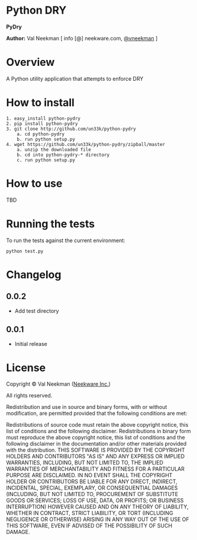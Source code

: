 Python DRY
====================

**PyDry**

**Author:** Val Neekman [ info [@] neekware.com, [@vneekman](https://twitter.com/vneekman) ]

Overview
========

A Python utility application that attempts to enforce DRY

How to install
==================

    1. easy_install python-pydry
    2. pip install python-pydry
    3. git clone http://github.com/un33k/python-pydry
        a. cd python-pydry
        b. run python setup.py
    4. wget https://github.com/un33k/python-pydry/zipball/master
        a. unzip the downloaded file
        b. cd into python-pydry-* directory
        c. run python setup.py

How to use
=================
TBD


Running the tests
=================

To run the tests against the current environment:

    python test.py

Changelog
=========

0.0.2
-----
* Add test directory

0.0.1
-----
* Initial release


License
=======

Copyright © Val Neekman ([Neekware Inc.](http://neekware.com))

All rights reserved.

Redistribution and use in source and binary forms, with or without 
modification, are permitted provided that the following conditions are met:

Redistributions of source code must retain the above copyright notice, this 
list of conditions and the following disclaimer.
Redistributions in binary form must reproduce the above copyright notice, this 
list of conditions and the following disclaimer in the documentation and/or 
other materials provided with the distribution.
THIS SOFTWARE IS PROVIDED BY THE COPYRIGHT HOLDERS AND CONTRIBUTORS "AS IS" AND 
ANY EXPRESS OR IMPLIED WARRANTIES, INCLUDING, BUT NOT LIMITED TO, THE IMPLIED 
WARRANTIES OF MERCHANTABILITY AND FITNESS FOR A PARTICULAR PURPOSE ARE 
DISCLAIMED. IN NO EVENT SHALL THE COPYRIGHT HOLDER OR CONTRIBUTORS BE LIABLE 
FOR ANY DIRECT, INDIRECT, INCIDENTAL, SPECIAL, EXEMPLARY, OR CONSEQUENTIAL 
DAMAGES (INCLUDING, BUT NOT LIMITED TO, PROCUREMENT OF SUBSTITUTE GOODS OR 
SERVICES; LOSS OF USE, DATA, OR PROFITS; OR BUSINESS INTERRUPTION) HOWEVER 
CAUSED AND ON ANY THEORY OF LIABILITY, WHETHER IN CONTRACT, STRICT LIABILITY, 
OR TORT (INCLUDING NEGLIGENCE OR OTHERWISE) ARISING IN ANY WAY OUT OF THE USE 
OF THIS SOFTWARE, EVEN IF ADVISED OF THE POSSIBILITY OF SUCH DAMAGE.



